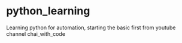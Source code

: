 # python_learning

Learning python for automation, starting the basic first from youtube channel chai_with_code
